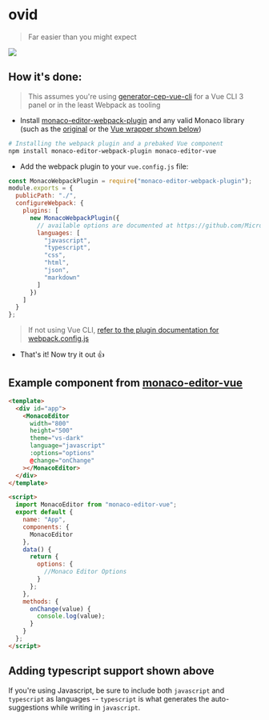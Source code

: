 # ovid

> Far easier than you might expect

![](https://thumbs.gfycat.com/BouncyEvilAffenpinscher-size_restricted.gif)

## How it's done:

> This assumes you're using [generator-cep-vue-cli](https://github.com/Inventsable/generator-cep-vue-cli) for a Vue CLI 3 panel or in the least Webpack as tooling

- Install [monaco-editor-webpack-plugin](https://github.com/Microsoft/monaco-editor-webpack-plugin) and any valid Monaco library (such as the [original](https://github.com/microsoft/monaco-editor) or the [Vue wrapper shown below](https://github.com/FE-Mars/monaco-editor-vue))

```bash
# Installing the webpack plugin and a prebaked Vue component
npm install monaco-editor-webpack-plugin monaco-editor-vue
```

- Add the webpack plugin to your `vue.config.js` file:

```js
const MonacoWebpackPlugin = require("monaco-editor-webpack-plugin");
module.exports = {
  publicPath: "./",
  configureWebpack: {
    plugins: [
      new MonacoWebpackPlugin({
        // available options are documented at https://github.com/Microsoft/monaco-editor-webpack-plugin#options
        languages: [
          "javascript",
          "typescript",
          "css",
          "html",
          "json",
          "markdown"
        ]
      })
    ]
  }
};
```

> If not using Vue CLI, [refer to the plugin documentation for webpack.config.js](https://github.com/Microsoft/monaco-editor-webpack-plugin#using)

- That's it! Now try it out 👍

## Example component from [monaco-editor-vue](https://github.com/FE-Mars/monaco-editor-vue)

```html
<template>
  <div id="app">
    <MonacoEditor
      width="800"
      height="500"
      theme="vs-dark"
      language="javascript"
      :options="options"
      @change="onChange"
    ></MonacoEditor>
  </div>
</template>

<script>
  import MonacoEditor from "monaco-editor-vue";
  export default {
    name: "App",
    components: {
      MonacoEditor
    },
    data() {
      return {
        options: {
          //Monaco Editor Options
        }
      };
    },
    methods: {
      onChange(value) {
        console.log(value);
      }
    }
  };
</script>
```

## Adding typescript support shown above

If you're using Javascript, be sure to include both `javascript` and `typescript` as languages -- `typescript` is what generates the auto-suggestions while writing in `javascript`.
